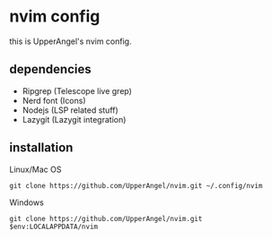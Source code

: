 # nvim config

this is UpperAngel's nvim config.

## dependencies

- Ripgrep (Telescope live grep)
- Nerd font (Icons)
- Nodejs (LSP related stuff)
- Lazygit (Lazygit integration)
    
## installation

Linux/Mac OS
```shell
git clone https://github.com/UpperAngel/nvim.git ~/.config/nvim
```

Windows
```pwsh
git clone https://github.com/UpperAngel/nvim.git $env:LOCALAPPDATA/nvim
```

